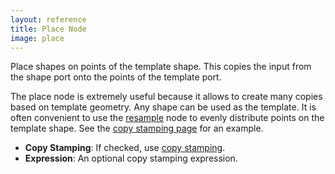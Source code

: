 ```yaml
---
layout: reference
title: Place Node
image: place
---
```

Place shapes on points of the template shape. This copies the input from the shape port onto the points of the template port.

The place node is extremely useful because it allows to create many copies based on template geometry. Any shape can be used as the template. It is often convenient to use the [resample](resample.html) node to evenly distribute points on the template shape. See the [copy stamping page](../using/copy-stamping.html) for an example.

* **Copy Stamping**: If checked, use [copy stamping](../using/copy-stamping.html). 
* **Expression**: An optional copy stamping expression.
